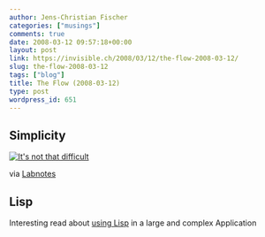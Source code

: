 ```yaml
---
author: Jens-Christian Fischer
categories: ["musings"]
comments: true
date: 2008-03-12 09:57:18+00:00
layout: post
link: https://invisible.ch/2008/03/12/the-flow-2008-03-12/
slug: the-flow-2008-03-12
tags: ["blog"]
title: The Flow (2008-03-12)
type: post
wordpress_id: 651
---
```


Simplicity
----------

[![It's not that difficult](https://data.tumblr.com/lp1QwL5cY6gmae143eZlf507_400.png)](https://stuffthathappens.com/blog/2008/03/05/simplicity/)

via [Labnotes][1]


Lisp
----

Interesting read about [using Lisp][2] in a large and complex Application


[1]: https://blog.labnotes.org/2008/03/11/rounded-corners-194-if-it-helps-you-feel-better/
[2]: https://smuglispweeny.blogspot.com/2008/03/my-biggest-lisp-project.html
